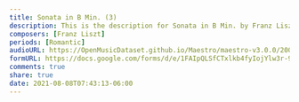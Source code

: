 ```yaml
---
title: Sonata in B Min. (3)
description: This is the description for Sonata in B Min. by Franz Liszt
composers: [Franz Liszt]
periods: [Romantic]
audioURL: https://OpenMusicDataset.github.io/Maestro/maestro-v3.0.0/2006/MIDI-Unprocessed_24_R1_2006_01-05_ORIG_MID--AUDIO_24_R1_2006_05_Track05_wav.midi
formURL: https://docs.google.com/forms/d/e/1FAIpQLSfCTxlkb4fyIojYlw3r-9wt80ha7mMWI0A_y_rlMwub2mBkBA/viewform
comments: true
share: true
date: 2021-08-08T07:43:13-06:00
---
```


